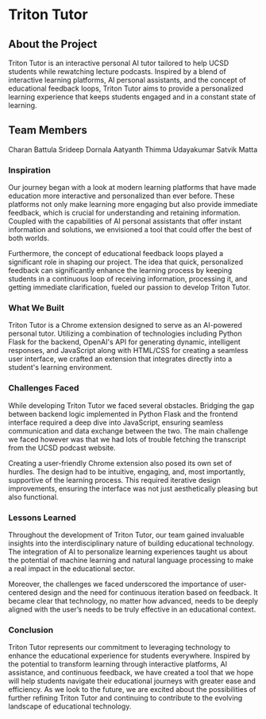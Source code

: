 # Triton Tutor

## About the Project

Triton Tutor is an interactive personal AI tutor tailored to help UCSD students while rewatching lecture podcasts. Inspired by a blend of interactive learning platforms, AI personal assistants, and the concept of educational feedback loops, Triton Tutor aims to provide a personalized learning experience that keeps students engaged and in a constant state of learning.

## Team Members

Charan Battula
Srideep Dornala
Aatyanth Thimma Udayakumar
Satvik Matta

### Inspiration

Our journey began with a look at modern learning platforms that have made education more interactive and personalized than ever before. These platforms not only make learning more engaging but also provide immediate feedback, which is crucial for understanding and retaining information. Coupled with the capabilities of AI personal assistants that offer instant information and solutions, we envisioned a tool that could offer the best of both worlds.

Furthermore, the concept of educational feedback loops played a significant role in shaping our project. The idea that quick, personalized feedback can significantly enhance the learning process by keeping students in a continuous loop of receiving information, processing it, and getting immediate clarification, fueled our passion to develop Triton Tutor.

### What We Built

Triton Tutor is a Chrome extension designed to serve as an AI-powered personal tutor. Utilizing a combination of technologies including Python Flask for the backend, OpenAI's API for generating dynamic, intelligent responses, and JavaScript along with HTML/CSS for creating a seamless user interface, we crafted an extension that integrates directly into a student's learning environment.

### Challenges Faced

While developing Triton Tutor we faced several obstacles. Bridging the gap between backend logic implemented in Python Flask and the frontend interface required a deep dive into JavaScript, ensuring seamless communication and data exchange between the two. The main challenge we faced however was that we had lots of trouble fetching the transcript from the UCSD podcast website.

Creating a user-friendly Chrome extension also posed its own set of hurdles. The design had to be intuitive, engaging, and, most importantly, supportive of the learning process. This required iterative design improvements, ensuring the interface was not just aesthetically pleasing but also functional.

### Lessons Learned

Throughout the development of Triton Tutor, our team gained invaluable insights into the interdisciplinary nature of building educational technology. The integration of AI to personalize learning experiences taught us about the potential of machine learning and natural language processing to make a real impact in the educational sector.

Moreover, the challenges we faced underscored the importance of user-centered design and the need for continuous iteration based on feedback. It became clear that technology, no matter how advanced, needs to be deeply aligned with the user’s needs to be truly effective in an educational context.

### Conclusion

Triton Tutor represents our commitment to leveraging technology to enhance the educational experience for students everywhere. Inspired by the potential to transform learning through interactive platforms, AI assistance, and continuous feedback, we have created a tool that we hope will help students navigate their educational journeys with greater ease and efficiency. As we look to the future, we are excited about the possibilities of further refining Triton Tutor and continuing to contribute to the evolving landscape of educational technology.
